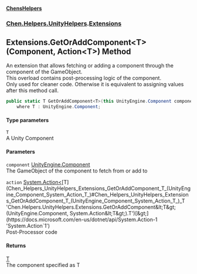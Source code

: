 
#### [ChensHelpers](index 'index')

### [Chen.Helpers.UnityHelpers](Chen_Helpers_UnityHelpers 'Chen.Helpers.UnityHelpers').[Extensions](Chen_Helpers_UnityHelpers_Extensions 'Chen.Helpers.UnityHelpers.Extensions')

## Extensions.GetOrAddComponent&lt;T&gt;(Component, Action&lt;T&gt;) Method
An extension that allows fetching or adding a component through the component of the GameObject.  
This overload contains post-processing logic of the component.  
Only used for cleaner code. Otherwise it is equivalent to assigning values after this method call.  
```csharp
public static T GetOrAddComponent<T>(this UnityEngine.Component component, System.Action<T> action)
    where T : UnityEngine.Component;
```

#### Type parameters
<a name='Chen_Helpers_UnityHelpers_Extensions_GetOrAddComponent_T_(UnityEngine_Component_System_Action_T_)_T'></a>
`T`  
A Unity Component
  

#### Parameters
<a name='Chen_Helpers_UnityHelpers_Extensions_GetOrAddComponent_T_(UnityEngine_Component_System_Action_T_)_component'></a>
`component` [UnityEngine.Component](https://docs.microsoft.com/en-us/dotnet/api/UnityEngine.Component 'UnityEngine.Component')  
The GameObject of the component to fetch from or add to
  
<a name='Chen_Helpers_UnityHelpers_Extensions_GetOrAddComponent_T_(UnityEngine_Component_System_Action_T_)_action'></a>
`action` [System.Action&lt;](https://docs.microsoft.com/en-us/dotnet/api/System.Action-1 'System.Action`1')[T](Chen_Helpers_UnityHelpers_Extensions_GetOrAddComponent_T_(UnityEngine_Component_System_Action_T_)#Chen_Helpers_UnityHelpers_Extensions_GetOrAddComponent_T_(UnityEngine_Component_System_Action_T_)_T 'Chen.Helpers.UnityHelpers.Extensions.GetOrAddComponent&lt;T&gt;(UnityEngine.Component, System.Action&lt;T&gt;).T')[&gt;](https://docs.microsoft.com/en-us/dotnet/api/System.Action-1 'System.Action`1')  
Post-Processor code
  

#### Returns
[T](Chen_Helpers_UnityHelpers_Extensions_GetOrAddComponent_T_(UnityEngine_Component_System_Action_T_)#Chen_Helpers_UnityHelpers_Extensions_GetOrAddComponent_T_(UnityEngine_Component_System_Action_T_)_T 'Chen.Helpers.UnityHelpers.Extensions.GetOrAddComponent&lt;T&gt;(UnityEngine.Component, System.Action&lt;T&gt;).T')  
The component specified as T
